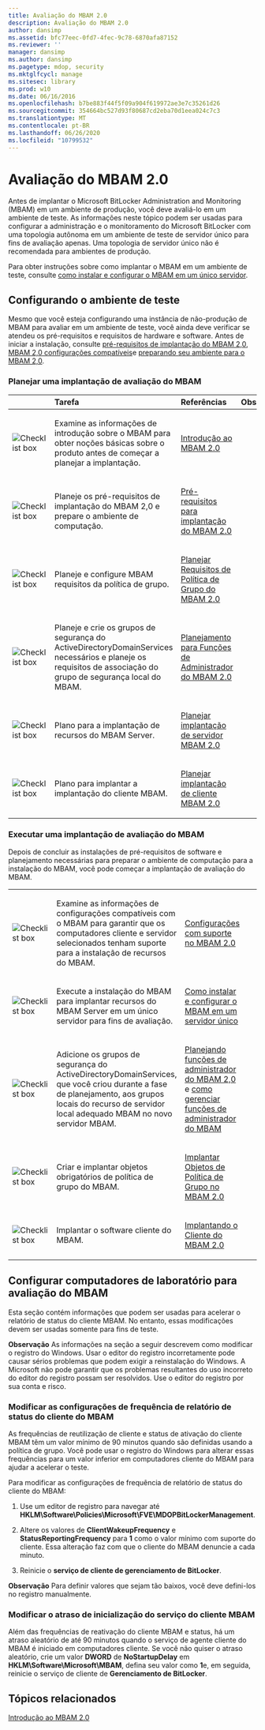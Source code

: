 ```yaml
---
title: Avaliação do MBAM 2.0
description: Avaliação do MBAM 2.0
author: dansimp
ms.assetid: bfc77eec-0fd7-4fec-9c78-6870afa87152
ms.reviewer: ''
manager: dansimp
ms.author: dansimp
ms.pagetype: mdop, security
ms.mktglfcycl: manage
ms.sitesec: library
ms.prod: w10
ms.date: 06/16/2016
ms.openlocfilehash: b7be883f44f5f09a904f619972ae3e7c35261d26
ms.sourcegitcommit: 354664bc527d93f80687cd2eba70d1eea024c7c3
ms.translationtype: MT
ms.contentlocale: pt-BR
ms.lasthandoff: 06/26/2020
ms.locfileid: "10799532"
---
```

# Avaliação do MBAM 2.0


Antes de implantar o Microsoft BitLocker Administration and Monitoring (MBAM) em um ambiente de produção, você deve avaliá-lo em um ambiente de teste. As informações neste tópico podem ser usadas para configurar a administração e o monitoramento do Microsoft BitLocker com uma topologia autônoma em um ambiente de teste de servidor único para fins de avaliação apenas. Uma topologia de servidor único não é recomendada para ambientes de produção.

Para obter instruções sobre como implantar o MBAM em um ambiente de teste, consulte [como instalar e configurar o MBAM em um único servidor](how-to-install-and-configure-mbam-on-a-single-server-mbam-2.md).

## Configurando o ambiente de teste


Mesmo que você esteja configurando uma instância de não-produção de MBAM para avaliar em um ambiente de teste, você ainda deve verificar se atendeu os pré-requisitos e requisitos de hardware e software. Antes de iniciar a instalação, consulte [pré-requisitos de implantação do MBAM 2,0](mbam-20-deployment-prerequisites-mbam-2.md), [MBAM 2,0 configurações compatíveis](mbam-20-supported-configurations-mbam-2.md)e [preparando seu ambiente para o MBAM 2,0](preparing-your-environment-for-mbam-20-mbam-2.md).

### Planejar uma implantação de avaliação do MBAM

<table>
<colgroup>
<col width="25%" />
<col width="25%" />
<col width="25%" />
<col width="25%" />
</colgroup>
<thead>
<tr class="header">
<th align="left"></th>
<th align="left">Tarefa</th>
<th align="left">Referências</th>
<th align="left">Observações</th>
</tr>
</thead>
<tbody>
<tr class="odd">
<td align="left"><img src="images/checklistbox.gif" alt="Checklist box" /></td>
<td align="left"><p>Examine as informações de introdução sobre o MBAM para obter noções básicas sobre o produto antes de começar a planejar a implantação.</p></td>
<td align="left"><p><a href="getting-started-with-mbam-20-mbam-2.md" data-raw-source="[Getting Started with MBAM 2.0](getting-started-with-mbam-20-mbam-2.md)">Introdução ao MBAM 2.0</a></p></td>
<td align="left"><p></p></td>
</tr>
<tr class="even">
<td align="left"><img src="images/checklistbox.gif" alt="Checklist box" /></td>
<td align="left"><p>Planeje os pré-requisitos de implantação do MBAM 2,0 e prepare o ambiente de computação.</p></td>
<td align="left"><p><a href="mbam-20-deployment-prerequisites-mbam-2.md" data-raw-source="[MBAM 2.0 Deployment Prerequisites](mbam-20-deployment-prerequisites-mbam-2.md)">Pré-requisitos para implantação do MBAM 2.0</a></p></td>
<td align="left"><p></p></td>
</tr>
<tr class="odd">
<td align="left"><img src="images/checklistbox.gif" alt="Checklist box" /></td>
<td align="left"><p>Planeje e configure MBAM requisitos da política de grupo.</p></td>
<td align="left"><p><a href="planning-for-mbam-20-group-policy-requirements-mbam-2.md" data-raw-source="[Planning for MBAM 2.0 Group Policy Requirements](planning-for-mbam-20-group-policy-requirements-mbam-2.md)">Planejar Requisitos de Política de Grupo do MBAM 2.0</a></p></td>
<td align="left"><p></p></td>
</tr>
<tr class="even">
<td align="left"><img src="images/checklistbox.gif" alt="Checklist box" /></td>
<td align="left"><p>Planeje e crie os grupos de segurança do ActiveDirectoryDomainServices necessários e planeje os requisitos de associação do grupo de segurança local do MBAM.</p></td>
<td align="left"><p><a href="planning-for-mbam-20-administrator-roles-mbam-2.md" data-raw-source="[Planning for MBAM 2.0 Administrator Roles](planning-for-mbam-20-administrator-roles-mbam-2.md)">Planejamento para Funções de Administrador do MBAM 2.0</a></p></td>
<td align="left"><p></p></td>
</tr>
<tr class="odd">
<td align="left"><img src="images/checklistbox.gif" alt="Checklist box" /></td>
<td align="left"><p>Plano para a implantação de recursos do MBAM Server.</p></td>
<td align="left"><p><a href="planning-for-mbam-20-server-deployment-mbam-2.md" data-raw-source="[Planning for MBAM 2.0 Server Deployment](planning-for-mbam-20-server-deployment-mbam-2.md)">Planejar implantação de servidor MBAM 2.0</a></p></td>
<td align="left"><p></p></td>
</tr>
<tr class="even">
<td align="left"><img src="images/checklistbox.gif" alt="Checklist box" /></td>
<td align="left"><p>Plano para implantar a implantação do cliente MBAM.</p></td>
<td align="left"><p><a href="planning-for-mbam-20-client-deployment-mbam-2.md" data-raw-source="[Planning for MBAM 2.0 Client Deployment](planning-for-mbam-20-client-deployment-mbam-2.md)">Planejar implantação de cliente MBAM 2.0</a></p></td>
<td align="left"><p></p></td>
</tr>
</tbody>
</table>

 

### Executar uma implantação de avaliação do MBAM

Depois de concluir as instalações de pré-requisitos de software e planejamento necessárias para preparar o ambiente de computação para a instalação do MBAM, você pode começar a implantação de avaliação do MBAM.

<table>
<colgroup>
<col width="25%" />
<col width="25%" />
<col width="25%" />
<col width="25%" />
</colgroup>
<tbody>
<tr class="odd">
<td align="left"><img src="images/checklistbox.gif" alt="Checklist box" /></td>
<td align="left"><p>Examine as informações de configurações compatíveis com o MBAM para garantir que os computadores cliente e servidor selecionados tenham suporte para a instalação de recursos do MBAM.</p></td>
<td align="left"><p><a href="mbam-20-supported-configurations-mbam-2.md" data-raw-source="[MBAM 2.0 Supported Configurations](mbam-20-supported-configurations-mbam-2.md)">Configurações com suporte no MBAM 2.0</a></p></td>
<td align="left"><p></p></td>
</tr>
<tr class="even">
<td align="left"><img src="images/checklistbox.gif" alt="Checklist box" /></td>
<td align="left"><p>Execute a instalação do MBAM para implantar recursos do MBAM Server em um único servidor para fins de avaliação.</p></td>
<td align="left"><p><a href="how-to-install-and-configure-mbam-on-a-single-server-mbam-2.md" data-raw-source="[How to Install and Configure MBAM on a Single Server](how-to-install-and-configure-mbam-on-a-single-server-mbam-2.md)">Como instalar e configurar o MBAM em um servidor único</a></p></td>
<td align="left"><p></p></td>
</tr>
<tr class="odd">
<td align="left"><img src="images/checklistbox.gif" alt="Checklist box" /></td>
<td align="left"><p>Adicione os grupos de segurança do ActiveDirectoryDomainServices, que você criou durante a fase de planejamento, aos grupos locais do recurso de servidor local adequado MBAM no novo servidor MBAM.</p></td>
<td align="left"><p><a href="planning-for-mbam-20-administrator-roles-mbam-2.md" data-raw-source="[Planning for MBAM 2.0 Administrator Roles](planning-for-mbam-20-administrator-roles-mbam-2.md)">Planejando funções de administrador do MBAM 2,0 </a> e <a href="how-to-manage-mbam-administrator-roles-mbam-2.md" data-raw-source="[How to Manage MBAM Administrator Roles](how-to-manage-mbam-administrator-roles-mbam-2.md)"> como gerenciar funções de administrador do MBAM</a></p></td>
<td align="left"><p></p></td>
</tr>
<tr class="even">
<td align="left"><img src="images/checklistbox.gif" alt="Checklist box" /></td>
<td align="left"><p>Criar e implantar objetos obrigatórios de política de grupo do MBAM.</p></td>
<td align="left"><p><a href="deploying-mbam-20-group-policy-objects-mbam-2.md" data-raw-source="[Deploying MBAM 2.0 Group Policy Objects](deploying-mbam-20-group-policy-objects-mbam-2.md)">Implantar Objetos de Política de Grupo no MBAM 2.0</a></p></td>
<td align="left"><p></p></td>
</tr>
<tr class="odd">
<td align="left"><img src="images/checklistbox.gif" alt="Checklist box" /></td>
<td align="left"><p>Implantar o software cliente do MBAM.</p></td>
<td align="left"><p><a href="deploying-the-mbam-20-client-mbam-2.md" data-raw-source="[Deploying the MBAM 2.0 Client](deploying-the-mbam-20-client-mbam-2.md)">Implantando o Cliente do MBAM 2.0</a></p></td>
<td align="left"><p></p></td>
</tr>
</tbody>
</table>

 

## Configurar computadores de laboratório para avaliação do MBAM


Esta seção contém informações que podem ser usadas para acelerar o relatório de status do cliente MBAM. No entanto, essas modificações devem ser usadas somente para fins de teste.

**Observação**  As informações na seção a seguir descrevem como modificar o registro do Windows. Usar o editor do registro incorretamente pode causar sérios problemas que podem exigir a reinstalação do Windows. A Microsoft não pode garantir que os problemas resultantes do uso incorreto do editor do registro possam ser resolvidos. Use o editor do registro por sua conta e risco.

 

### Modificar as configurações de frequência de relatório de status do cliente do MBAM

As frequências de reutilização de cliente e status de ativação do cliente MBAM têm um valor mínimo de 90 minutos quando são definidas usando a política de grupo. Você pode usar o registro do Windows para alterar essas frequências para um valor inferior em computadores cliente do MBAM para ajudar a acelerar o teste.

Para modificar as configurações de frequência de relatório de status do cliente do MBAM:

1.  Use um editor de registro para navegar até **HKLM\\Software\\Policies\\Microsoft\\FVE\\MDOPBitLockerManagement**.

2.  Altere os valores de **ClientWakeupFrequency** e **StatusReportingFrequency** para **1** como o valor mínimo com suporte do cliente. Essa alteração faz com que o cliente do MBAM denuncie a cada minuto.

3.  Reinicie o **serviço de cliente de gerenciamento de BitLocker**.

**Observação**  Para definir valores que sejam tão baixos, você deve defini-los no registro manualmente.

 

### Modificar o atraso de inicialização do serviço do cliente MBAM

Além das frequências de reativação do cliente MBAM e status, há um atraso aleatório de até 90 minutos quando o serviço de agente cliente do MBAM é iniciado em computadores cliente. Se você não quiser o atraso aleatório, crie um valor **DWORD** de **NoStartupDelay** em **HKLM\\Software\\Microsoft\\MBAM**, defina seu valor como **1**e, em seguida, reinicie o serviço de cliente de **Gerenciamento de BitLocker**.

## Tópicos relacionados


[Introdução ao MBAM 2.0](getting-started-with-mbam-20-mbam-2.md)

 

 





